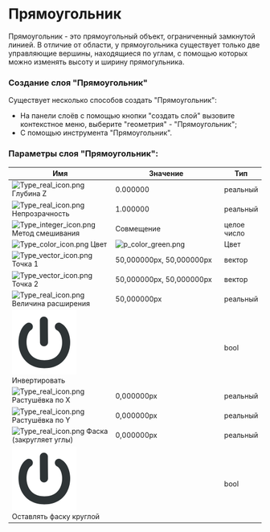 # Прямоугольник

Прямоугольник - это прямоугольный объект, ограниченный замкнутой линией. В отличие от области, у прямоугольника существует только две управляющие вершины, находящиеся по углам, с помощью которых можно изменять высоту и ширину прямогульника.

### **Создание слоя "Прямоугольник"**

Существует несколько способов создать "Прямоугольник":

* На панели слоёв с помощью кнопки "создать слой" вызовите контекстное меню, выберите "геометрия" - "Прямоугольник";
* С помощью инструмента "Прямоугольник".&#x20;

### Параметры слоя "Прямоугольник":

<table data-header-hidden><thead><tr><th width="247">Имя</th><th width="308">Значение</th><th>Тип</th></tr></thead><tbody><tr><td><img src="https://lh7-us.googleusercontent.com/2vSJFfGc-vDGT8kD-cY7hNcDOnBkhmwLFPwMKdvEXWQ3I7IeQ7BQX0sR_I5qjE9S2VneP_n1PAj-iXtpAXWauzxQMxI_ymEUdSp3BdgONw63mRXI_oIqsskrvpNL1Xi7WZkPVeunh3WMnRItoTMDUYE" alt="Type_real_icon.png" data-size="line"> Глубина Z</td><td>0.000000</td><td>реальный</td></tr><tr><td><img src="https://lh7-us.googleusercontent.com/0yZ1YyARITCvtIGYdm7hlY5XT0zR0oWWMLhq3amQkcAlrWsMLd8zbA4Ess3-2lzN3wHe51Uo3y0DesOW80gHNE8uOchJBOUzMappTqPUqJo0tfSYiOpk_wVhojfxNV9Bn47ZW2EkzylcZ8QHgrC77LY" alt="Type_real_icon.png" data-size="line"> Непрозрачность</td><td>1.000000</td><td>реальный</td></tr><tr><td><img src="https://lh7-us.googleusercontent.com/BIV9p67IA7r8GmwuyumXFfmg6mif4zJVg_zkpP1Ko5XaGVLjDIzqREXf5ZxmIRAzPTC1cJioykFyJ6lxG4MQNtJopkY3b1p96XqVv4l6fOOh3bAr4mE0atkmmQufqizzuSgJb7Tw-lbqrEO99lYCFzY" alt="Type_integer_icon.png" data-size="line"> Метод смешивания</td><td>Совмещение</td><td>целое число</td></tr><tr><td><img src="https://lh7-us.googleusercontent.com/iyVOLI2RbjkceUa9bRABtQNGAyq3Qsb1sh8bTFONsYbY_9RwmUgfyUR3E1PWqfpI_pkiN1TS5ZvPQpeEES7f_YmrIsLyt4C79wQHQQJGsiMpG4A0HaCKQN5gfr8uXsvVLAq6Df72mhOKFtbJ-IOHEcQ" alt="Type_color_icon.png" data-size="line"> Цвет</td><td><img src="https://lh7-us.googleusercontent.com/o623aOybrHCe0yJD6kAlukAVdUfkLc5hZCaUGylCxG7WxRNv1Rawx36E-Zo_S9G3le2zyhOymUKfFRBekBKvegTaDpyEXKo_VwSz3Jg7HsV5CaQieCfV137hrvX_RaBYlgl1ts8cH_Mfts2zpI7XnFE" alt="p_color_green.png"></td><td>Цвет</td></tr><tr><td><img src="https://lh7-us.googleusercontent.com/djD1-UVvPzYhbg2VmXW70rNjqdrZfC2ewjNtCz8TX_TF8gsdzgxrDoq-We7myE0_ei0jYN4SS0Lh6XMO1sjxmoq0nqr8RQYW7GTq35O2wgqqlc28k_BILfiNqJOljFNbxJck1aGXpYjsFPt8Dy_iZL8" alt="Type_vector_icon.png" data-size="line">Точка 1</td><td>50,000000px, 50,000000px</td><td>вектор</td></tr><tr><td><img src="https://lh7-us.googleusercontent.com/djD1-UVvPzYhbg2VmXW70rNjqdrZfC2ewjNtCz8TX_TF8gsdzgxrDoq-We7myE0_ei0jYN4SS0Lh6XMO1sjxmoq0nqr8RQYW7GTq35O2wgqqlc28k_BILfiNqJOljFNbxJck1aGXpYjsFPt8Dy_iZL8" alt="Type_vector_icon.png" data-size="line">Точка 2</td><td>50,000000px, 50,000000px</td><td>вектор</td></tr><tr><td><img src="https://lh7-us.googleusercontent.com/0yZ1YyARITCvtIGYdm7hlY5XT0zR0oWWMLhq3amQkcAlrWsMLd8zbA4Ess3-2lzN3wHe51Uo3y0DesOW80gHNE8uOchJBOUzMappTqPUqJo0tfSYiOpk_wVhojfxNV9Bn47ZW2EkzylcZ8QHgrC77LY" alt="Type_real_icon.png" data-size="line">Величина расширения</td><td>50,000000px</td><td>реальный</td></tr><tr><td><img src="../.gitbook/assets/type_bool_icon.png" alt="Type_vector_icon.png" data-size="line">Инвертировать</td><td></td><td>bool</td></tr><tr><td><img src="https://lh7-us.googleusercontent.com/2vSJFfGc-vDGT8kD-cY7hNcDOnBkhmwLFPwMKdvEXWQ3I7IeQ7BQX0sR_I5qjE9S2VneP_n1PAj-iXtpAXWauzxQMxI_ymEUdSp3BdgONw63mRXI_oIqsskrvpNL1Xi7WZkPVeunh3WMnRItoTMDUYE" alt="Type_real_icon.png" data-size="line">Растушёвка по X</td><td>0,000000px</td><td>реальный</td></tr><tr><td><img src="https://lh7-us.googleusercontent.com/2vSJFfGc-vDGT8kD-cY7hNcDOnBkhmwLFPwMKdvEXWQ3I7IeQ7BQX0sR_I5qjE9S2VneP_n1PAj-iXtpAXWauzxQMxI_ymEUdSp3BdgONw63mRXI_oIqsskrvpNL1Xi7WZkPVeunh3WMnRItoTMDUYE" alt="Type_real_icon.png" data-size="line"> Растушёвка по Y</td><td>0,000000px</td><td>реальный</td></tr><tr><td><img src="https://lh7-us.googleusercontent.com/2vSJFfGc-vDGT8kD-cY7hNcDOnBkhmwLFPwMKdvEXWQ3I7IeQ7BQX0sR_I5qjE9S2VneP_n1PAj-iXtpAXWauzxQMxI_ymEUdSp3BdgONw63mRXI_oIqsskrvpNL1Xi7WZkPVeunh3WMnRItoTMDUYE" alt="Type_real_icon.png" data-size="line"> Фаска (закругляет углы)</td><td>0,000000px</td><td>реальный</td></tr><tr><td><img src="../.gitbook/assets/type_bool_icon.png" alt="Type_vector_icon.png" data-size="line"> Оставлять фаску круглой</td><td></td><td>bool</td></tr></tbody></table>

